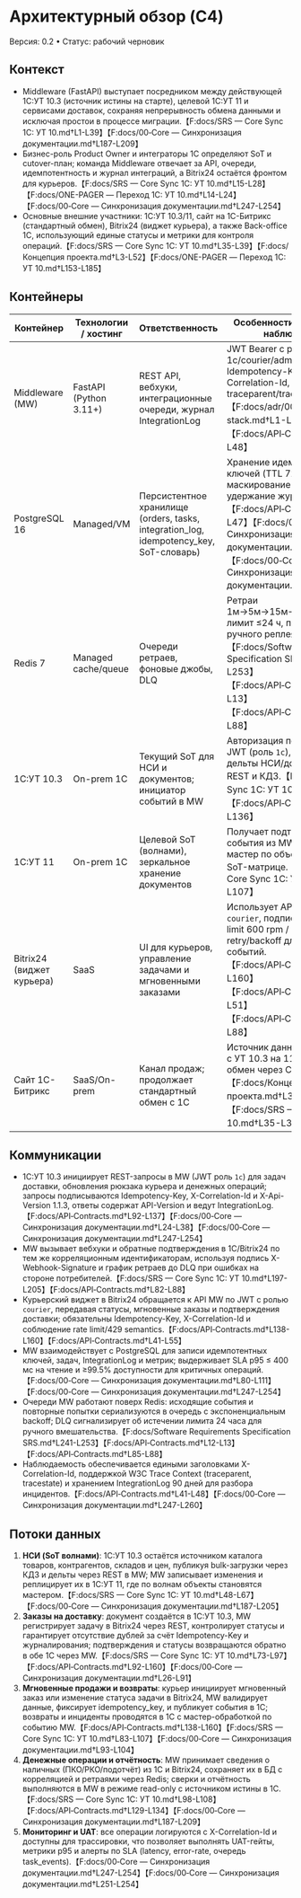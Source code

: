 # Архитектурный обзор (C4)

Версия: 0.2 • Статус: рабочий черновик

## Контекст

- Middleware (FastAPI) выступает посредником между действующей 1С:УТ 10.3 (источник истины на старте), целевой 1С:УТ 11 и сервисами доставок, сохраняя непрерывность обмена данными и исключая простои в процессе миграции.【F:docs/SRS — Core Sync 1С: УТ 10.md†L1-L39】【F:docs/00‑Core — Синхронизация документации.md†L187-L209】
- Бизнес-роль Product Owner и интеграторы 1С определяют SoT и cutover-план; команда Middleware отвечает за API, очереди, идемпотентность и журнал интеграций, а Bitrix24 остаётся фронтом для курьеров.【F:docs/SRS — Core Sync 1С: УТ 10.md†L15-L28】【F:docs/ONE-PAGER — Переход 1С: УТ 10.md†L14-L24】【F:docs/00‑Core — Синхронизация документации.md†L247-L254】
- Основные внешние участники: 1С:УТ 10.3/11, сайт на 1С-Битрикс (стандартный обмен), Bitrix24 (виджет курьера), а также Back-office 1С, использующий единые статусы и метрики для контроля операций.【F:docs/SRS — Core Sync 1С: УТ 10.md†L35-L39】【F:docs/Концепция проекта.md†L3-L52】【F:docs/ONE-PAGER — Переход 1С: УТ 10.md†L153-L185】

## Контейнеры

| Контейнер | Технологии / хостинг | Ответственность | Особенности безопасности и наблюдаемости |
| --- | --- | --- | --- |
| Middleware (MW) | FastAPI (Python 3.11+) | REST API, вебхуки, интеграционные очереди, журнал IntegrationLog | JWT Bearer с ролями 1c/courier/admin, обязательные Idempotency-Key и X-Correlation-Id, поддержка traceparent/tracestate【F:docs/adr/0001-tech-stack.md†L1-L4】【F:docs/API‑Contracts.md†L35-L48】 |
| PostgreSQL 16 | Managed/VM | Персистентное хранилище (orders, tasks, integration_log, idempotency_key, SoT-словарь) | Хранение идемпотентных ключей (TTL 72 ч), маскирование ПДн в логах, удержание журналов 90 дней.【F:docs/API‑Contracts.md†L41-L47】【F:docs/00‑Core — Синхронизация документации.md†L87-L104】【F:docs/00‑Core — Синхронизация документации.md†L247-L260】 |
| Redis 7 | Managed cache/queue | Очереди ретраев, фоновые джобы, DLQ | Ретраи 1м→5м→15м→1ч→3ч→12ч, лимит ≤24 ч, поддержка DLQ и ручного реплея.【F:docs/Software Requirements Specification SRS.md†L241-L253】【F:docs/API‑Contracts.md†L12-L13】【F:docs/API‑Contracts.md†L85-L88】 |
| 1С:УТ 10.3 | On-prem 1С | Текущий SoT для НСИ и документов; инициатор событий в MW | Авторизация по сервисному JWT (роль `1c`), доставляет дельты НСИ/документов через REST и КД3.【F:docs/SRS — Core Sync 1С: УТ 10.md†L48-L83】【F:docs/API‑Contracts.md†L92-L136】 |
| 1С:УТ 11 | On-prem 1С | Целевой SoT (волнами), зеркальное хранение документов | Получает подтверждения и события из MW, переводится в мастер по объектам согласно SoT-матрице.【F:docs/SRS — Core Sync 1С: УТ 10.md†L74-L107】 |
| Bitrix24 (виджет курьера) | SaaS | UI для курьеров, управление задачами и мгновенными заказами | Использует API MW с ролями `courier`, подпись вебхуков, rate limit 600 rpm / 30 rps, retry/backoff для исходящих событий.【F:docs/API‑Contracts.md†L138-L160】【F:docs/API‑Contracts.md†L49-L51】【F:docs/API‑Contracts.md†L82-L88】 |
| Сайт 1С-Битрикс | SaaS/On-prem | Канал продаж; продолжает стандартный обмен с 1С | Источник данных переключается с УТ 10.3 на 11 после cutover, обмен через CommerceML/REST.【F:docs/Концепция проекта.md†L31-L68】【F:docs/SRS — Core Sync 1С: УТ 10.md†L35-L38】 |

## Коммуникации

- 1С:УТ 10.3 инициирует REST-запросы в MW (JWT роль `1c`) для задач доставки, обновления рюкзака курьера и денежных операций; запросы подписываются Idempotency-Key, X-Correlation-Id и X-Api-Version 1.1.3, ответы содержат API-Version и ведут IntegrationLog.【F:docs/API‑Contracts.md†L92-L137】【F:docs/00‑Core — Синхронизация документации.md†L24-L38】【F:docs/00‑Core — Синхронизация документации.md†L247-L254】
- MW вызывает вебхуки и обратные подтверждения в 1С/Bitrix24 по тем же корреляционным идентификаторам, используя подпись X-Webhook-Signature и график ретраев до DLQ при ошибках на стороне потребителей.【F:docs/SRS — Core Sync 1С: УТ 10.md†L197-L205】【F:docs/API‑Contracts.md†L82-L88】
- Курьерский виджет в Bitrix24 обращается к API MW по JWT с ролью `courier`, передавая статусы, мгновенные заказы и подтверждения доставки; обязательны Idempotency-Key, X-Correlation-Id и соблюдение rate limit/429 semantics.【F:docs/API‑Contracts.md†L138-L160】【F:docs/API‑Contracts.md†L41-L55】
- MW взаимодействует с PostgreSQL для записи идемпотентных ключей, задач, IntegrationLog и метрик; выдерживает SLA p95 ≤ 400 мс на чтение и ≥99.5% доступности для критичных операций.【F:docs/00‑Core — Синхронизация документации.md†L80-L111】【F:docs/00‑Core — Синхронизация документации.md†L247-L254】
- Очереди MW работают поверх Redis: исходящие события и повторные попытки сериализуются в очередь с экспоненциальным backoff; DLQ сигнализирует об истечении лимита 24 часа для ручного вмешательства.【F:docs/Software Requirements Specification SRS.md†L241-L253】【F:docs/API‑Contracts.md†L12-L13】【F:docs/API‑Contracts.md†L85-L88】
- Наблюдаемость обеспечивается едиными заголовками X-Correlation-Id, поддержкой W3C Trace Context (traceparent, tracestate) и хранением IntegrationLog 90 дней для разбора инцидентов.【F:docs/API‑Contracts.md†L41-L48】【F:docs/00‑Core — Синхронизация документации.md†L247-L260】

## Потоки данных

1. **НСИ (SoT волнами)**: 1С:УТ 10.3 остаётся источником каталога товаров, контрагентов, складов и цен, публикуя bulk-загрузки через КД3 и дельты через REST в MW; MW записывает изменения и реплицирует их в 1С:УТ 11, где по волнам объекты становятся мастером.【F:docs/SRS — Core Sync 1С: УТ 10.md†L48-L67】【F:docs/00‑Core — Синхронизация документации.md†L187-L205】
2. **Заказы на доставку**: документ создаётся в 1С:УТ 10.3, MW регистрирует задачу в Bitrix24 через REST, контролирует статусы и гарантирует отсутствие дублей за счёт Idempotency-Key и журналирования; подтверждения и статусы возвращаются обратно в обе 1С через MW.【F:docs/SRS — Core Sync 1С: УТ 10.md†L73-L97】【F:docs/API‑Contracts.md†L92-L160】【F:docs/00‑Core — Синхронизация документации.md†L26-L91】
3. **Мгновенные продажи и возвраты**: курьер инициирует мгновенный заказ или изменение статуса задачи в Bitrix24, MW валидирует данные, фиксирует idempotency_key, и публикует события в 1С; возвраты и инциденты проводятcя в 1С с мастер-обработкой по событию MW.【F:docs/API‑Contracts.md†L138-L160】【F:docs/SRS — Core Sync 1С: УТ 10.md†L83-L107】【F:docs/00‑Core — Синхронизация документации.md†L93-L104】
4. **Денежные операции и отчётность**: MW принимает сведения о наличных (ПКО/РКО/подотчёт) из 1С и Bitrix24, сохраняет их в БД с корреляцией и ретраями через Redis; сверки и отчётность выполняются в MW в режиме read-only с источником истины в 1С.【F:docs/SRS — Core Sync 1С: УТ 10.md†L98-L108】【F:docs/API‑Contracts.md†L129-L134】【F:docs/00‑Core — Синхронизация документации.md†L187-L209】
5. **Мониторинг и UAT**: все операции логируются с X-Correlation-Id и доступны для трассировки, что позволяет выполнять UAT-гейты, метрики p95 и алерты по SLA (latency, error-rate, очередь task_events).【F:docs/00‑Core — Синхронизация документации.md†L247-L254】【F:docs/00‑Core — Синхронизация документации.md†L251-L254】
